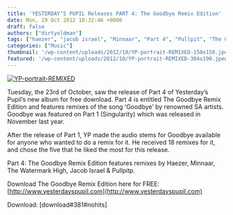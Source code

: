```yaml
---
title: 'YESTERDAYʼS PUPIL Releases PART 4: The Goodbye Remix Edition'
date: Mon, 29 Oct 2012 10:32:46 +0000
draft: false
authors: ["dirtyoldman"]
tags: ["haezer", "jacob israel", "Minnaar", "Part 4", "Pullpit", "The Goodbye Remix Edition", "The Watermark High", "yesterdays pupil"]
categories: ["Music"]
thumbnail: '/wp-content/uploads/2012/10/YP-portrait-REMIXED-150x150.jpeg'
featured: '/wp-content/uploads/2012/10/YP-portrait-REMIXED-304x190.jpeg'
---
```


[![](/wp-content/uploads/2012/10/YP-portrait-REMIXED.jpeg "YP-portrait-REMIXED")](/2012/10/29/yesterday%ca%bcs-pupil-releases-part-4-the-goodbye-remix-edition/yp-portrait-remixed/)

Tuesday, the 23rd of October, saw the release of Part 4 of Yesterdayʼs Pupilʼs new album for free download. Part 4 is entitled The Goodbye Remix Edition and features remixes of the song ʻGoodbyeʼ by renowned SA artists. Goodbye was featured on Part 1 (Singularity) which was released in November last year.

After the release of Part 1, YP made the audio stems for Goodbye available for anyone who wanted to do a remix for it. He received 18 remixes for it, and chose the five that he liked the most for this release.

Part 4: The Goodbye Remix Edition features remixes by Haezer, Minnaar, The Watermark High, Jacob Israel & Pullpitp.

Download The Goodbye Remix Edition here for FREE: [http://www.yesterdayspupil.com](http://www.yesterdayspupil.com)

Download: \[download#381#nohits\]

